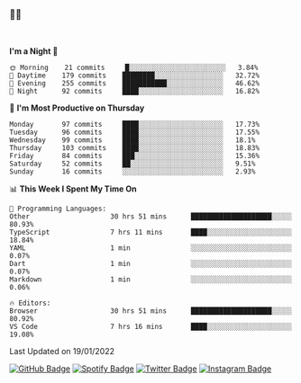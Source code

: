 ### 🤙🍺

<!-- <a href="https://github-readme-stats.vercel.app/api?username=hzak2xx&count_private=true&show_icons=true&theme=dracula">
  <img align="center" src="https://github-readme-stats.vercel.app/api?username=hzak2xx&count_private=true&show_icons=true&theme=dracula" />
</a>
</br> -->
</br>

<!--START_SECTION:waka-->
**I'm a Night 🦉** 

```text
🌞 Morning    21 commits     █░░░░░░░░░░░░░░░░░░░░░░░░   3.84% 
🌆 Daytime    179 commits    ████████░░░░░░░░░░░░░░░░░   32.72% 
🌃 Evening    255 commits    ███████████░░░░░░░░░░░░░░   46.62% 
🌙 Night      92 commits     ████░░░░░░░░░░░░░░░░░░░░░   16.82%

```
📅 **I'm Most Productive on Thursday** 

```text
Monday       97 commits     ████░░░░░░░░░░░░░░░░░░░░░   17.73% 
Tuesday      96 commits     ████░░░░░░░░░░░░░░░░░░░░░   17.55% 
Wednesday    99 commits     ████░░░░░░░░░░░░░░░░░░░░░   18.1% 
Thursday     103 commits    ████░░░░░░░░░░░░░░░░░░░░░   18.83% 
Friday       84 commits     ███░░░░░░░░░░░░░░░░░░░░░░   15.36% 
Saturday     52 commits     ██░░░░░░░░░░░░░░░░░░░░░░░   9.51% 
Sunday       16 commits     ░░░░░░░░░░░░░░░░░░░░░░░░░   2.93%

```


📊 **This Week I Spent My Time On** 

```text
💬 Programming Languages: 
Other                    30 hrs 51 mins      ████████████████████░░░░░   80.93% 
TypeScript               7 hrs 11 mins       ████░░░░░░░░░░░░░░░░░░░░░   18.84% 
YAML                     1 min               ░░░░░░░░░░░░░░░░░░░░░░░░░   0.07% 
Dart                     1 min               ░░░░░░░░░░░░░░░░░░░░░░░░░   0.07% 
Markdown                 1 min               ░░░░░░░░░░░░░░░░░░░░░░░░░   0.06%

🔥 Editors: 
Browser                  30 hrs 51 mins      ████████████████████░░░░░   80.92% 
VS Code                  7 hrs 16 mins       ████░░░░░░░░░░░░░░░░░░░░░   19.08%

```


 Last Updated on 19/01/2022
<!--END_SECTION:waka-->

[![GitHub Badge](https://img.shields.io/badge/GitHub-100000?style=for-the-badge&logo=github&logoColor=white)](https://github.com/hzak2xx)
[![Spotify Badge](https://img.shields.io/badge/Spotify-1ED760?&style=for-the-badge&logo=spotify&logoColor=white)](https://open.spotify.com/user/uf90s6sbbh75a1mt44clkhkvf)
[![Twitter Badge](https://img.shields.io/badge/Twitter-1DA1F2?style=for-the-badge&logo=twitter&logoColor=white)](https://twitter.com/hzak2xx)
[![Instagram Badge](https://img.shields.io/badge/Instagram-E4405F?style=for-the-badge&logo=instagram&logoColor=white)](https://www.instagram.com/hzak2xx/)
